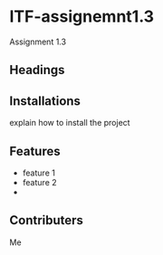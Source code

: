 # ITF-assignemnt1.3
Assignment 1.3

## Headings

## Installations
explain how to install the project

## Features
 - feature 1
 - feature 2
 - 

## Contributers
Me
